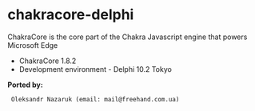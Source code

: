 # chakracore-delphi

ChakraCore is the core part of the Chakra Javascript engine that powers Microsoft Edge
* ChakraCore 1.8.2<br>
* Development environment - Delphi 10.2 Tokyo<br>

<b>Ported by:</b>
```
 Oleksandr Nazaruk (email: mail@freehand.com.ua)
```